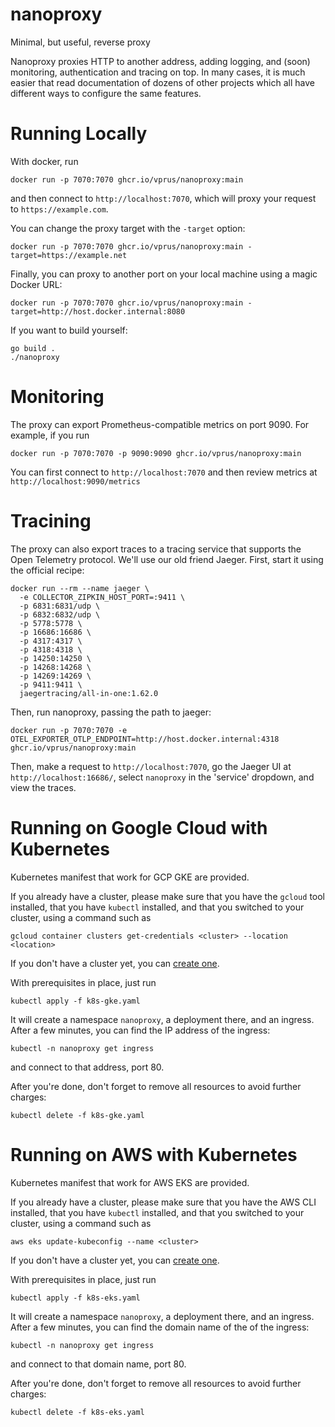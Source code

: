 # nanoproxy
Minimal, but useful, reverse proxy

Nanoproxy proxies HTTP to another address, adding logging, and (soon) monitoring, authentication and
tracing on top. In many cases, it is much easier that read documentation of dozens of other
projects which all have different ways to configure the same features.

# Running Locally

With docker, run 
```shell
docker run -p 7070:7070 ghcr.io/vprus/nanoproxy:main
```
and then connect to `http://localhost:7070`, which will proxy your request to `https://example.com`.


You can change the proxy target with the `-target` option:
```shell
docker run -p 7070:7070 ghcr.io/vprus/nanoproxy:main -target=https://example.net
```


Finally, you can proxy to another port on your local machine using a magic Docker URL:

```shell
docker run -p 7070:7070 ghcr.io/vprus/nanoproxy:main -target=http://host.docker.internal:8080
```


If you want to build yourself:
```shell
go build .
./nanoproxy
```

# Monitoring

The proxy can export Prometheus-compatible metrics on port 9090. For example, if you run
```shell
docker run -p 7070:7070 -p 9090:9090 ghcr.io/vprus/nanoproxy:main
```

You can first connect to `http://localhost:7070` and then review metrics at `http://localhost:9090/metrics`

# Tracining

The proxy can also export traces to a tracing service that supports the Open Telemetry protocol. We'll use our
old friend Jaeger. First, start it using the official recipe:

```shell
docker run --rm --name jaeger \
  -e COLLECTOR_ZIPKIN_HOST_PORT=:9411 \
  -p 6831:6831/udp \
  -p 6832:6832/udp \
  -p 5778:5778 \
  -p 16686:16686 \
  -p 4317:4317 \
  -p 4318:4318 \
  -p 14250:14250 \
  -p 14268:14268 \
  -p 14269:14269 \
  -p 9411:9411 \
  jaegertracing/all-in-one:1.62.0
```

Then, run nanoproxy, passing the path to jaeger:

```
docker run -p 7070:7070 -e OTEL_EXPORTER_OTLP_ENDPOINT=http://host.docker.internal:4318  ghcr.io/vprus/nanoproxy:main
```

Then, make a request to `http://localhost:7070`, go the Jaeger UI at `http://localhost:16686/`, select `nanoproxy` in
the 'service' dropdown, and view the traces.

# Running on Google Cloud with Kubernetes

Kubernetes manifest that work for GCP GKE are provided.

If you already have a cluster, please make sure that you have the `gcloud` tool installed, that
you have `kubectl` installed, and that you switched to your cluster, using a command such as
```shell
gcloud container clusters get-credentials <cluster> --location <location>
```

If you don't have a cluster yet, you can [create one](https://cloud.google.com/kubernetes-engine/docs/how-to/creating-an-autopilot-cluster).

With prerequisites in place, just run
```shell
kubectl apply -f k8s-gke.yaml
```

It will create a namespace `nanoproxy`, a deployment there, and an ingress. After a few minutes, you can
find the IP address of the ingress:
```shell
kubectl -n nanoproxy get ingress
```
and connect to that address, port 80.

After you're done, don't forget to remove all resources to avoid further charges:

```shell
kubectl delete -f k8s-gke.yaml
```

# Running on AWS with Kubernetes

Kubernetes manifest that work for AWS EKS are provided.

If you already have a cluster, please make sure that you have the AWS CLI installed, that
you have `kubectl` installed, and that you switched to your cluster, using a command such as
```shell
aws eks update-kubeconfig --name <cluster>
```

If you don't have a cluster yet, you can [create one](https://docs.aws.amazon.com/eks/latest/userguide/getting-started.html).

With prerequisites in place, just run
```shell
kubectl apply -f k8s-eks.yaml
```

It will create a namespace `nanoproxy`, a deployment there, and an ingress. After a few minutes, you can
find the domain name of the  of the ingress:
```shell
kubectl -n nanoproxy get ingress
```
and connect to that domain name, port 80.

After you're done, don't forget to remove all resources to avoid further charges:

```shell
kubectl delete -f k8s-eks.yaml
```
